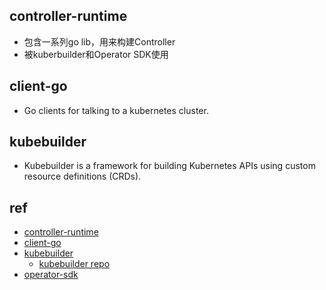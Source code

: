 
## controller-runtime
+ 包含一系列go lib，用来构建Controller
+ 被kuberbuilder和Operator SDK使用

## client-go
+ Go clients for talking to a kubernetes cluster.

## kubebuilder
+ Kubebuilder is a framework for building Kubernetes APIs using custom resource definitions (CRDs).

## ref
+ [controller-runtime](https://github.com/kubernetes-sigs/controller-runtime)
+ [client-go](https://github.com/kubernetes/client-go)
+ [kubebuilder](https://book.kubebuilder.io/introduction.html)
    + [kubebuilder repo](https://github.com/kubernetes-sigs/kubebuilder)
+ [operator-sdk](https://github.com/operator-framework/operator-sdk)